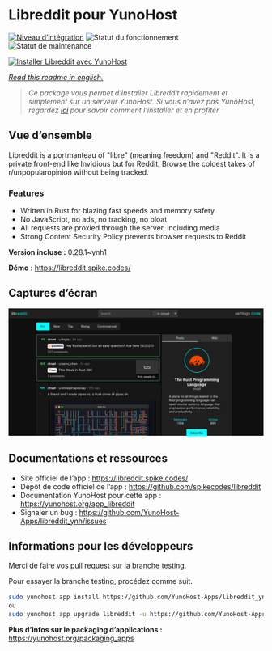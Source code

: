 <!--
N.B.: This README was automatically generated by https://github.com/YunoHost/apps/tree/master/tools/README-generator
It shall NOT be edited by hand.
-->

# Libreddit pour YunoHost

[![Niveau d’intégration](https://dash.yunohost.org/integration/libreddit.svg)](https://dash.yunohost.org/appci/app/libreddit) ![Statut du fonctionnement](https://ci-apps.yunohost.org/ci/badges/libreddit.status.svg) ![Statut de maintenance](https://ci-apps.yunohost.org/ci/badges/libreddit.maintain.svg)

[![Installer Libreddit avec YunoHost](https://install-app.yunohost.org/install-with-yunohost.svg)](https://install-app.yunohost.org/?app=libreddit)

*[Read this readme in english.](./README.md)*

> *Ce package vous permet d’installer Libreddit rapidement et simplement sur un serveur YunoHost.
Si vous n’avez pas YunoHost, regardez [ici](https://yunohost.org/#/install) pour savoir comment l’installer et en profiter.*

## Vue d’ensemble

Libreddit is a portmanteau of "libre" (meaning freedom) and "Reddit". It is a private front-end like Invidious but for Reddit. Browse the coldest takes of r/unpopularopinion without being tracked.

### Features

- Written in Rust for blazing fast speeds and memory safety
- No JavaScript, no ads, no tracking, no bloat
- All requests are proxied through the server, including media
- Strong Content Security Policy prevents browser requests to Reddit


**Version incluse :** 0.28.1~ynh1

**Démo :** https://libreddit.spike.codes/

## Captures d’écran

![Capture d’écran de Libreddit](./doc/screenshots/screenshot.png)

## Documentations et ressources

* Site officiel de l’app : <https://libreddit.spike.codes/>
* Dépôt de code officiel de l’app : <https://github.com/spikecodes/libreddit>
* Documentation YunoHost pour cette app : <https://yunohost.org/app_libreddit>
* Signaler un bug : <https://github.com/YunoHost-Apps/libreddit_ynh/issues>

## Informations pour les développeurs

Merci de faire vos pull request sur la [branche testing](https://github.com/YunoHost-Apps/libreddit_ynh/tree/testing).

Pour essayer la branche testing, procédez comme suit.

``` bash
sudo yunohost app install https://github.com/YunoHost-Apps/libreddit_ynh/tree/testing --debug
ou
sudo yunohost app upgrade libreddit -u https://github.com/YunoHost-Apps/libreddit_ynh/tree/testing --debug
```

**Plus d’infos sur le packaging d’applications :** <https://yunohost.org/packaging_apps>